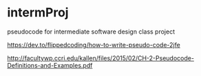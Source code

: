 # intermProj
pseudocode for intermediate software design class project


https://dev.to/flippedcoding/how-to-write-pseudo-code-2jfe


http://facultywp.ccri.edu/kallen/files/2015/02/CH-2-Pseudocode-Definitions-and-Examples.pdf
